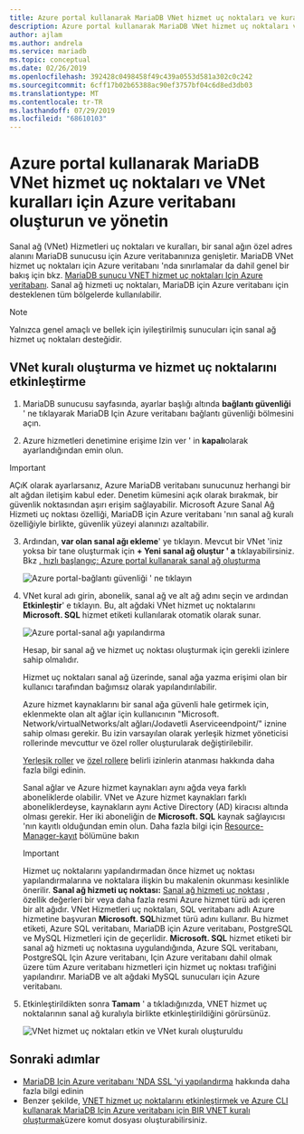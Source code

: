 ```yaml
---
title: Azure portal kullanarak MariaDB VNet hizmet uç noktaları ve kuralları için Azure veritabanı oluşturun ve yönetin | Microsoft Docs
description: Azure portal kullanarak MariaDB VNet hizmet uç noktaları ve kuralları için Azure veritabanı oluşturma ve yönetme
author: ajlam
ms.author: andrela
ms.service: mariadb
ms.topic: conceptual
ms.date: 02/26/2019
ms.openlocfilehash: 392428c0498458f49c439a0553d581a302c0c242
ms.sourcegitcommit: 6cff17b02b65388ac90ef3757bf04c6d8ed3db03
ms.translationtype: MT
ms.contentlocale: tr-TR
ms.lasthandoff: 07/29/2019
ms.locfileid: "68610103"
---
```

# <a name="create-and-manage-azure-database-for-mariadb-vnet-service-endpoints-and-vnet-rules-by-using-the-azure-portal"></a>Azure portal kullanarak MariaDB VNet hizmet uç noktaları ve VNet kuralları için Azure veritabanı oluşturun ve yönetin

Sanal ağ (VNet) Hizmetleri uç noktaları ve kuralları, bir sanal ağın özel adres alanını MariaDB sunucusu için Azure veritabanınıza genişletir. MariaDB VNet hizmet uç noktaları için Azure veritabanı 'nda sınırlamalar da dahil genel bir bakış için bkz. [MariaDB sunucu VNET hizmet uç noktaları Için Azure veritabanı](concepts-data-access-security-vnet.md). Sanal ağ hizmeti uç noktaları, MariaDB için Azure veritabanı için desteklenen tüm bölgelerde kullanılabilir.

> [!NOTE]
> Yalnızca genel amaçlı ve bellek için iyileştirilmiş sunucuları için sanal ağ hizmet uç noktaları desteğidir.

## <a name="create-a-vnet-rule-and-enable-service-endpoints"></a>VNet kuralı oluşturma ve hizmet uç noktalarını etkinleştirme

1. MariaDB sunucusu sayfasında, ayarlar başlığı altında **bağlantı güvenliği** ' ne tıklayarak MariaDB Için Azure veritabanı bağlantı güvenliği bölmesini açın.

2. Azure hizmetleri denetimine erişime Izin ver ' in **kapalı**olarak ayarlandığından emin olun.

> [!Important]
> AÇıK olarak ayarlarsanız, Azure MariaDB veritabanı sunucunuz herhangi bir alt ağdan iletişim kabul eder. Denetim kümesini açık olarak bırakmak, bir güvenlik noktasından aşırı erişim sağlayabilir. Microsoft Azure Sanal Ağ Hizmeti uç noktası özelliği, MariaDB için Azure veritabanı 'nın sanal ağ kuralı özelliğiyle birlikte, güvenlik yüzeyi alanınızı azaltabilir.

3. Ardından, **var olan sanal ağı ekleme**' ye tıklayın. Mevcut bir VNet 'iniz yoksa bir tane oluşturmak için **+ Yeni sanal ağ oluştur ' a** tıklayabilirsiniz. Bkz [. hızlı başlangıç: Azure portal kullanarak sanal ağ oluşturma](../virtual-network/quick-create-portal.md)

   ![Azure portal-bağlantı güvenliği ' ne tıklayın](./media/howto-manage-vnet-portal/1-connection-security.png)

4. VNet kural adı girin, abonelik, sanal ağ ve alt ağ adını seçin ve ardından **Etkinleştir**' e tıklayın. Bu, alt ağdaki VNet hizmet uç noktalarını **Microsoft. SQL** hizmet etiketi kullanılarak otomatik olarak sunar.

   ![Azure portal-sanal ağı yapılandırma](./media/howto-manage-vnet-portal/2-configure-vnet.png)

   Hesap, bir sanal ağ ve hizmet uç noktası oluşturmak için gerekli izinlere sahip olmalıdır.

   Hizmet uç noktaları sanal ağ üzerinde, sanal ağa yazma erişimi olan bir kullanıcı tarafından bağımsız olarak yapılandırılabilir.
    
   Azure hizmet kaynaklarını bir sanal ağa güvenli hale getirmek için, eklenmekte olan alt ağlar için kullanıcının "Microsoft. Network/virtualNetworks/alt ağları/Jodavetli Aserviceendpoint/" iznine sahip olması gerekir. Bu izin varsayılan olarak yerleşik hizmet yöneticisi rollerinde mevcuttur ve özel roller oluşturularak değiştirilebilir.
    
   [Yerleşik roller](https://docs.microsoft.com/azure/active-directory/role-based-access-built-in-roles) ve [özel rollere](https://docs.microsoft.com/azure/active-directory/role-based-access-control-custom-roles) belirli izinlerin atanması hakkında daha fazla bilgi edinin.
    
   Sanal ağlar ve Azure hizmet kaynakları aynı ağda veya farklı aboneliklerde olabilir. VNet ve Azure hizmet kaynakları farklı aboneliklerdeyse, kaynakların aynı Active Directory (AD) kiracısı altında olması gerekir. Her iki aboneliğin de **Microsoft. SQL** kaynak sağlayıcısı 'nın kayıtlı olduğundan emin olun. Daha fazla bilgi için [Resource-Manager-kayıt][resource-manager-portal] bölümüne bakın

   > [!IMPORTANT]
   > Hizmet uç noktalarını yapılandırmadan önce hizmet uç noktası yapılandırmalarına ve noktalara ilişkin bu makalenin okunması kesinlikle önerilir. **Sanal ağ hizmeti uç noktası:** [Sanal ağ hizmeti uç noktası](../virtual-network/virtual-network-service-endpoints-overview.md) , özellik değerleri bir veya daha fazla resmi Azure hizmet türü adı içeren bir alt ağıdır. VNet Hizmetleri uç noktaları, SQL veritabanı adlı Azure hizmetine başvuran **Microsoft. SQL**hizmet türü adını kullanır. Bu hizmet etiketi, Azure SQL veritabanı, MariaDB için Azure veritabanı, PostgreSQL ve MySQL Hizmetleri için de geçerlidir. **Microsoft. SQL** hizmet etiketi bir sanal ağ hizmeti uç noktasına uygulandığında, Azure SQL veritabanı, PostgreSQL Için Azure veritabanı, Için Azure veritabanı dahil olmak üzere tüm Azure veritabanı hizmetleri için hizmet uç noktası trafiğini yapılandırır. MariaDB ve alt ağdaki MySQL sunucuları için Azure veritabanı.
   > 

5. Etkinleştirildikten sonra **Tamam** ' a tıkladığınızda, VNET hizmet uç noktalarının sanal ağ kuralıyla birlikte etkinleştirildiğini görürsünüz.

   ![VNet hizmet uç noktaları etkin ve VNet kuralı oluşturuldu](./media/howto-manage-vnet-portal/3-vnet-service-endpoints-enabled-vnet-rule-created.png)

## <a name="next-steps"></a>Sonraki adımlar
- [MariaDB Için Azure veritabanı 'NDA SSL 'yi yapılandırma](howto-configure-ssl.md) hakkında daha fazla bilgi edinin
- Benzer şekilde, [VNET hizmet uç noktalarını etkinleştirmek ve Azure CLI kullanarak MariaDB Için Azure veritabanı için BIR VNET kuralı oluşturmak](howto-manage-vnet-cli.md)üzere komut dosyası oluşturabilirsiniz.

<!-- Link references, to text, Within this same GitHub repo. --> 
[resource-manager-portal]: ../azure-resource-manager/resource-manager-supported-services.md